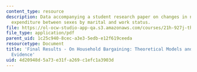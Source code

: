 ```yaml
---
content_type: resource
description: Data accompanying a student research paper on changes in non-food household
  expenditure between sexes by marital and work status.
file: https://ol-ocw-studio-app-qa.s3.amazonaws.com/courses/21h-927j-the-economic-history-of-work-and-family-spring-2005/4d20948d5a73e31fa269c1efc1a3903d_MIT21H_927JS05_fnl_rsltanony.pdf
file_type: application/pdf
parent_uid: 1c25c940-8cec-a3e3-5edb-e12f619ceeda
resourcetype: Document
title: 'Final Results - On Household Bargaining: Theoretical Models and Empirical
  Evidence'
uid: 4d20948d-5a73-e31f-a269-c1efc1a3903d
---
```

